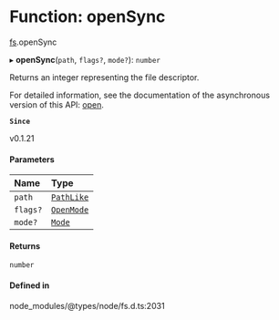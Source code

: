 # Function: openSync

[fs](../modules/fs.md).openSync

▸ **openSync**(`path`, `flags?`, `mode?`): `number`

Returns an integer representing the file descriptor.

For detailed information, see the documentation of the asynchronous version of
this API: [open](fs.open.md).

**`Since`**

v0.1.21

#### Parameters

| Name | Type |
| :------ | :------ |
| `path` | [`PathLike`](../types/fs.PathLike.md) |
| `flags?` | [`OpenMode`](../types/fs.OpenMode.md) |
| `mode?` | [`Mode`](../types/fs.Mode.md) |

#### Returns

`number`

#### Defined in

node_modules/@types/node/fs.d.ts:2031
